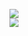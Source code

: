 [![](https://img.shields.io/badge/Made%20With-Github%20Spray-lightgrey.svg?style=for-the-badge&logo=github)](https://github.com/Annihil/github-spray#14952)  
[![](https://i.imgur.com/2DrTn0Z.gif)](https://github.com/Annihil/github-spray)